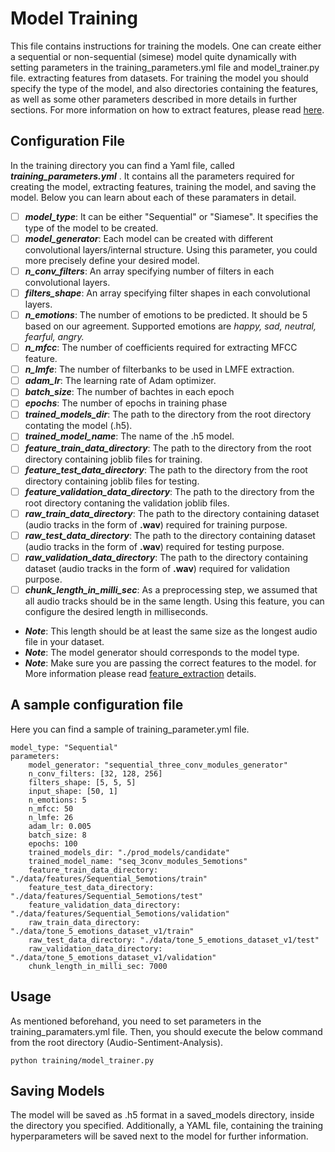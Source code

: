 ﻿# Model Training

This file contains instructions for training the models. One can create either a sequential or non-sequential (simese) model quite dynamically with setting parameters in the training_parameters.yml file and model_trainer.py file.
extracting features from datasets. 
For training the model you should specify the type of the model, and also directories containing the features, as well as some other parameters described in more details in further sections.
For more information on how to extract features, please read [here](Feature%20extraction).

## Configuration File

In the training directory you can find a Yaml file, called ***training_parameters.yml*** . It contains all the parameters required for creating the model, extracting features, training the model, and saving the model. Below you can learn about each of these paramaters in detail.

 - [ ] ***model_type***: It can be either "Sequential" or "Siamese". It specifies the type of the model to be created.
 - [ ] ***model_generator***: Each model can be created with different convolutional layers/internal structure. Using this parameter, you could more precisely define your desired model.
 - [ ] ***n_conv_filters***:  An array specifying number of filters in each convolutional layers.
 - [ ] ***filters_shape***: An array specifying filter shapes in each convolutional layers.
 - [ ] ***n_emotions***: The number of emotions to be predicted. It should be 5 based on our agreement. Supported emotions are *happy, sad, neutral, fearful, angry.*
 - [ ] ***n_mfcc***: The number of coefficients required for extracting MFCC feature.
 - [ ] ***n_lmfe***: The number of filterbanks to be used in LMFE extraction.
 - [ ] ***adam_lr***: The learning rate of Adam optimizer.
 - [ ] ***batch_size***: The number of bachtes in each epoch
 - [ ] ***epochs***: The number of epochs in training phase
 - [ ] ***trained_models_dir***: The path to the directory from the root directory contating the model (.h5).
 - [ ] ***trained_model_name***: The name of the .h5 model.
 - [ ] ***feature_train_data_directory***: The path to the directory from the root directory  containing joblib files for  training.
 - [ ] ***feature_test_data_directory***: The path to the directory from the root directory  containing joblib files for testing.
 - [ ] ***feature_validation_data_directory***: The path to the directory from the root directory contaning the validation joblib files.
 - [ ] ***raw_train_data_directory***: The path to the directory containing dataset (audio tracks in the form of **.wav**) required for training purpose.
 - [ ] ***raw_test_data_directory***: The path to the directory containing dataset (audio tracks in the form of **.wav**) required for testing purpose.
 - [ ] ***raw_validation_data_directory***: The path to the directory containing dataset (audio tracks in the form of **.wav**) required for validation purpose.
 - [ ] ***chunk_length_in_milli_sec***: As a preprocessing step, we assumed that all audio tracks should be in the same length. Using this feature, you can configure the desired length in milliseconds.

-  ***Note***: This length should be at least the same size as the longest audio file in your dataset.
- ***Note***: The model generator should corresponds to the model type. 
- ***Note***: Make sure you are passing the correct features to the model. for More information please read [feature_extraction](feature_extraction) details.

## A sample configuration file
Here you can find a sample of training_parameter.yml file.

    
    model_type: "Sequential"
    parameters:
	    model_generator: "sequential_three_conv_modules_generator"
	    n_conv_filters: [32, 128, 256]
	    filters_shape: [5, 5, 5]	    
	    input_shape: [50, 1]	    
	    n_emotions: 5	    
	    n_mfcc: 50	    
	    n_lmfe: 26	    
	    adam_lr: 0.005	    
	    batch_size: 8	    
	    epochs: 100
	    trained_models_dir: "./prod_models/candidate"	    
	    trained_model_name: "seq_3conv_modules_5emotions"	    
	    feature_train_data_directory: "./data/features/Sequential_5emotions/train"	    
	    feature_test_data_directory: "./data/features/Sequential_5emotions/test"	    
	    feature_validation_data_directory: "./data/features/Sequential_5emotions/validation"	    
	    raw_train_data_directory: "./data/tone_5_emotions_dataset_v1/train"    
	    raw_test_data_directory: "./data/tone_5_emotions_dataset_v1/test"	    
	    raw_validation_data_directory: "./data/tone_5_emotions_dataset_v1/validation"	    
	    chunk_length_in_milli_sec: 7000
  

## Usage

As mentioned beforehand, you need to set parameters in the training_paramaters.yml file. Then, you should execute the below command from the root directory (Audio-Sentiment-Analysis).

    python training/model_trainer.py

## Saving Models
The model will be saved as .h5 format in a saved_models directory, inside the directory you specified. Additionally, a YAML file, containing the training hyperparameters will be saved next to the model for further information.


